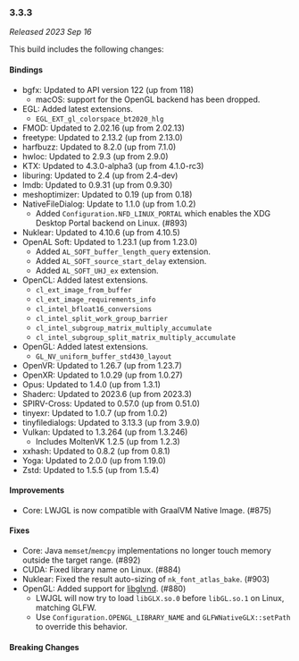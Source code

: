 ### 3.3.3

_Released 2023 Sep 16_

This build includes the following changes:

#### Bindings

- bgfx: Updated to API version 122 (up from 118)
  * macOS: support for the OpenGL backend has been dropped.
- EGL: Added latest extensions.
  * `EGL_EXT_gl_colorspace_bt2020_hlg`
- FMOD: Updated to 2.02.16 (up from 2.02.13)
- freetype: Updated to 2.13.2 (up from 2.13.0)
- harfbuzz: Updated to 8.2.0 (up from 7.1.0)
- hwloc: Updated to 2.9.3 (up from 2.9.0)
- KTX: Updated to 4.3.0-alpha3 (up from 4.1.0-rc3)
- liburing: Updated to 2.4 (up from 2.4-dev)
- lmdb: Updated to 0.9.31 (up from 0.9.30)
- meshoptimizer: Updated to 0.19 (up from 0.18)
- NativeFileDialog: Update to 1.1.0 (up from 1.0.2)
  * Added `Configuration.NFD_LINUX_PORTAL` which enables the XDG Desktop Portal backend on Linux. (#893)
- Nuklear: Updated to 4.10.6 (up from 4.10.5)
- OpenAL Soft: Updated to 1.23.1 (up from 1.23.0)
  * Added `AL_SOFT_buffer_length_query` extension.
  * Added `AL_SOFT_source_start_delay` extension.
  * Added `AL_SOFT_UHJ_ex` extension.
- OpenCL: Added latest extensions.
  * `cl_ext_image_from_buffer`
  * `cl_ext_image_requirements_info`
  * `cl_intel_bfloat16_conversions`
  * `cl_intel_split_work_group_barrier`
  * `cl_intel_subgroup_matrix_multiply_accumulate`
  * `cl_intel_subgroup_split_matrix_multiply_accumulate`
- OpenGL: Added latest extensions.
  * `GL_NV_uniform_buffer_std430_layout`
- OpenVR: Updated to 1.26.7 (up from 1.23.7)
- OpenXR: Updated to 1.0.29 (up from 1.0.27)
- Opus: Updated to 1.4.0 (up from 1.3.1)
- Shaderc: Updated to 2023.6 (up from 2023.3)
- SPIRV-Cross: Updated to 0.57.0 (up from 0.51.0)
- tinyexr: Updated to 1.0.7 (up from 1.0.2)
- tinyfiledialogs: Updated to 3.13.3 (up from 3.9.0)
- Vulkan: Updated to 1.3.264 (up from 1.3.246)
  * Includes MoltenVK 1.2.5 (up from 1.2.3)
- xxhash: Updated to 0.8.2 (up from 0.8.1)
- Yoga: Updated to 2.0.0 (up from 1.19.0)
- Zstd: Updated to 1.5.5 (up from 1.5.4)

#### Improvements

- Core: LWJGL is now compatible with GraalVM Native Image. (#875)

#### Fixes

- Core: Java `memset`/`memcpy` implementations no longer touch memory outside the target range. (#892)
- CUDA: Fixed library name on Linux. (#884)
- Nuklear: Fixed the result auto-sizing of `nk_font_atlas_bake`. (#903)
- OpenGL: Added support for [libglvnd](https://github.com/NVIDIA/libglvnd). (#880)
    * LWJGL will now try to load `libGLX.so.0` before `libGL.so.1` on Linux, matching GLFW.
    * Use `Configuration.OPENGL_LIBRARY_NAME` and `GLFWNativeGLX::setPath` to override this behavior.

#### Breaking Changes
